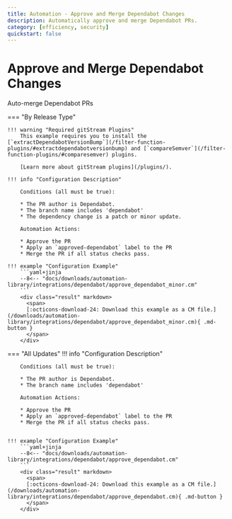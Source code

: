 ```yaml
---
title: Automation - Approve and Merge Dependabot Changes
description: Automatically approve and merge Dependabot PRs.
category: [efficiency, security]
quickstart: false
---
```

# Approve and Merge Dependabot Changes
<!-- --8<-- [start:example]-->
Auto-merge Dependabot PRs

=== "By Release Type"

    !!! warning "Required gitStream Plugins"
        This example requires you to install the [`extractDependabotVersionBump`](/filter-function-plugins/#extractdependabotversionbump) and [`compareSemver`](/filter-function-plugins/#comparesemver) plugins.

        [Learn more about gitStream plugins](/plugins/).

    !!! info "Configuration Description"

        Conditions (all must be true):

        * The PR author is Dependabot.
        * The branch name includes 'dependabot'
        * The dependency change is a patch or minor update.

        Automation Actions:

        * Approve the PR
        * Apply an `approved-dependabot` label to the PR
        * Merge the PR if all status checks pass.

    !!! example "Configuration Example"
        ```yaml+jinja
        --8<-- "docs/downloads/automation-library/integrations/dependabot/approve_dependabot_minor.cm"
        ```
        <div class="result" markdown>
          <span>
          [:octicons-download-24: Download this example as a CM file.](/downloads/automation-library/integrations/dependabot/approve_dependabot_minor.cm){ .md-button }
          </span>
        </div>

=== "All Updates"
    !!! info "Configuration Description"

        Conditions (all must be true):

        * The PR author is Dependabot.
        * The branch name includes 'dependabot'

        Automation Actions:

        * Approve the PR
        * Apply an `approved-dependabot` label to the PR
        * Merge the PR if all status checks pass.


    !!! example "Configuration Example"
        ```yaml+jinja
        --8<-- "docs/downloads/automation-library/integrations/dependabot/approve_dependabot.cm"
        ```
        <div class="result" markdown>
          <span>
          [:octicons-download-24: Download this example as a CM file.](/downloads/automation-library/integrations/dependabot/approve_dependabot.cm){ .md-button }
          </span>
        </div>

<!-- --8<-- [end:example]-->
